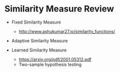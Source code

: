 # Similarity Measure Review

- Fixed Similarity Measure
  - http://www.ashukumar27.io/similarity_functions/

- Adaptive Similarity Measure

- Learned Similarity Measure 
  - https://arxiv.org/pdf/2001.05312.pdf
  - Two-sample hypothesis testing
